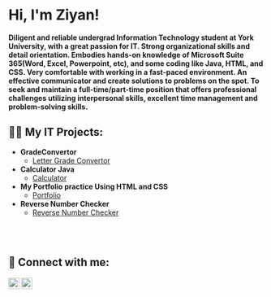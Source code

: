 <h1>Hi, I'm Ziyan! </h1>

<b>Diligent and reliable undergrad Information Technology student at York University, with a great passion for IT.
Strong organizational skills and detail orientation. Embodies hands-on knowledge of Microsoft Suite
365(Word, Excel, Powerpoint, etc), and some coding like Java, HTML, and CSS. Very comfortable with
working in a fast-paced environment. An effective communicator and create solutions to problems on the spot.
To seek and maintain a full-time/part-time position that offers professional challenges utilizing interpersonal
skills, excellent time management and problem-solving skills.</b>
</br>

<h2>👨‍💻 My IT Projects:</h2>

- <b>GradeConvertor</b>
  - [Letter Grade Convertor](https://github.com/Ziyanqs/GradeConvertor)
- <b>Calculator Java</b>
  - [Calculator](https://github.com/Ziyanqs/Calculator)
- <b>My Portfolio practice Using HTML and CSS</b>
  - [Portfolio](https://github.com/Ziyanqs/MyPortfolio)
- <b>Reverse Number Checker</b>
  - [Reverse Number Checker](https://github.com/Ziyanqs/ReverseNumber)


</br>
</br>
<h2> 🤳 Connect with me:</h2>

[<img align="left" alt="JoshMadakor | LinkedIn" width="22px" src="https://cdn.jsdelivr.net/npm/simple-icons@v3/icons/linkedin.svg" />][linkedin]
[<img align="left" alt="JoshMadakor | Instagram" width="22px" src="https://cdn.jsdelivr.net/npm/simple-icons@v3/icons/instagram.svg" />][instagram]

[instagram]: https://www.instagram.com/ziyan_qs_/
[linkedin]: https://linkedin.com/in/ziyan-siddiqui-bb9752240

<!--
**joshmadakor1/joshmadakor1** is a ✨ _special_ ✨ repository because its `README.md` (this file) appears on your GitHub profile.

Here are some ideas to get you started:

- 🔭 I’m currently working on ...
- 🌱 I’m currently learning ...
- 👯 I’m looking to collaborate on ...
- 🤔 I’m looking for help with ...
- 💬 Ask me about ...
- 📫 How to reach me: ...
- 😄 Pronouns: ...
- ⚡ Fun fact: ...
-->
